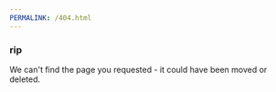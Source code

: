 ```yaml
---
PERMALINK: /404.html
---
```

### rip

We can't find the page you requested - it could have been moved or deleted.

